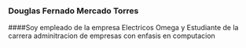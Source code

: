 ### Douglas Fernado Mercado Torres
####Soy empleado de la empresa Electricos Omega y Estudiante de la carrera adminitracion de empresas con enfasis en computacion
